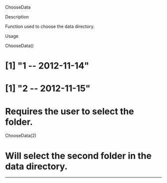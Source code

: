 ChooseData

Description

Function used to choose the data directory.

Usage

ChooseData()
# [1] "1 -- 2012-11-14"
# [1] "2 -- 2012-11-15"
# Requires the user to select the folder.
ChooseData(2)
# Will select the second folder in the data directory.
---





